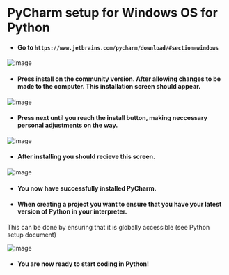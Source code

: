 # PyCharm setup for Windows OS for Python

- #### Go to `https://www.jetbrains.com/pycharm/download/#section=windows`

![image](https://user-images.githubusercontent.com/110126036/181737749-137ac10a-52ae-4966-a49d-d1739422fff7.png)


- #### Press install on the community version. After allowing changes to be made to the computer. This installation screen should appear.

![image](https://user-images.githubusercontent.com/110126036/181741892-9e83f8b4-f64c-4a56-a35d-cdffab8f52dc.png)

- #### Press next until you reach the install button, making neccessary personal adjustments on the way.

![image](https://user-images.githubusercontent.com/110126036/181742254-92c577c1-0d81-4acf-9277-441c7f25113f.png)

- #### After installing you should recieve this screen. 

![image](https://user-images.githubusercontent.com/110126036/181753484-35df440a-e63f-4bbb-bd25-e18ae25b7286.png)

- #### You now have successfully installed PyCharm.

- #### When creating a project you want to ensure that you have your latest version of Python in your interpreter.
This can be done by ensuring that it is globally accessible (see Python setup document)

![image](https://user-images.githubusercontent.com/110126036/181754254-d67c9226-335c-4d59-8eb9-555c48cf5939.png)


- #### You are now ready to start coding in Python!
